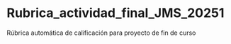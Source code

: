 # Rubrica_actividad_final_JMS_20251
Rúbrica automática de calificación para proyecto de fin de curso 
